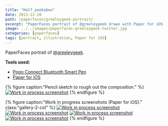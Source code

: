 ```yaml
---
title: "Half peekaboo"
date: 2013-12-28
path: /paperfaces/greeleygeek-portrait/
excerpt: "PaperFaces portrait of @greeleygeek drawn with Paper for iOS on an iPad."
image: ../../images/paperfaces-greeleygeek-twitter.jpg
categories: [paperfaces]
tags: [portrait, illustration, Paper for iOS]
---
```


PaperFaces portrait of [@greeleygeek](https://twitter.com/greeleygeek).

**Tools used:**

- [Pogo Connect Bluetooth Smart Pen](https://www.amazon.com/gp/product/B009K448L4/ref=as_li_ss_tl?ie=UTF8&camp=1789&creative=390957&creativeASIN=B009K448L4&linkCode=as2&tag=mademist-20)
- [Paper for iOS](https://paper.bywetransfer.com/)

{% figure caption:"Pencil sketch to rough out the composition." %}
[![Work in process screenshot](../../images/paperfaces-greeleygeek-process-1-750.jpg)](../../images/paperfaces-greeleygeek-process-1-lg.jpg)
{% endfigure %}

{% figure caption:"Work in progress screenshots (Paper for iOS)." class:"gallery-2-col" %}
[![Work in process screenshot](../../images/paperfaces-greeleygeek-process-2-600.jpg)](../../images/paperfaces-greeleygeek-process-2-lg.jpg)
[![Work in process screenshot](../../images/paperfaces-greeleygeek-process-3-600.jpg)](../../images/paperfaces-greeleygeek-process-3-lg.jpg)
[![Work in process screenshot](../../images/paperfaces-greeleygeek-process-4-600.jpg)](../../images/paperfaces-greeleygeek-process-4-lg.jpg)
[![Work in process screenshot](../../images/paperfaces-greeleygeek-process-5-600.jpg)](../../images/paperfaces-greeleygeek-process-5-lg.jpg)
{% endfigure %}
